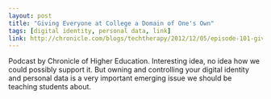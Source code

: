 ```yaml
---
layout: post
title: "Giving Everyone at College a Domain of One's Own"
tags: [digital identity, personal data, link]
link: http://chronicle.com/blogs/techtherapy/2012/12/05/episode-101-giving-everyone-at-college-a-domain-of-ones-own/?cid=wc&utm_sourc
---
```


Podcast by Chronicle of Higher Education. Interesting idea, no idea how we could possibly support it. But owning and controlling your digital identity and personal data is a very important emerging issue we should be teaching students about.